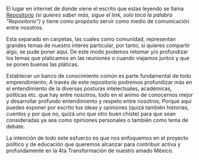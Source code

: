 El lugar en internet de donde viene el escrito que estas leyendo se llama [Repositorio](https://es.wikipedia.org/wiki/Repositorio_(contenido_digital))
*(si quieres saber más, sigue el link, solo toca la palabra "Repositorio")* y tiene como propósito servir como medio de comunicación entre nosotros.

Esta separado en carpetas, las cuales como comunidad, representan grandes temas de nuestro interés particular, por tanto, si quieres compartir algo, se pude poner aquí. 
De este modo podemos retomar y/o profundizar los temas  que platicamos en las reuniones o cuando viajamos juntos y que se ponen buenas las pláticas.

Establecer un banco de conocimiento común es parte fundamental de todo emprendimiento; A través de este repositorio podremos profundizar más en el entendimiento de la diversas posturas intelectuales, académicas, políticas etc. que hay entre nosotros, todo en el animo de conocernos mejor y desarrollar profundo entendimiento y respeto entre nosotros; Porque aquí puedes exponer por escrito tus ideas y opiniones (quizá también historias, cuentos y por que no, quizá uno que otro buen chiste) para que sean consideradas ya sea como opiniones personales o también como tema de debate.

La intención de todo este esfuerzo es que nos enfoquemos en el proyecto político y de educación que queremos alcanzar para contribuir activa y profundamente en la 4ta Transformación de nuestro amado México.